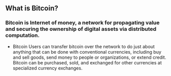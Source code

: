 ## What is Bitcoin?
### Bitcoin is Internet of money, a network for propagating value and securing the ownership of digital assets via distributed computation. 
* Bitcoin Users can transfer bitcoin over the network to do just about anything that can be done with conventional currencies, including buy and sell goods, send money to people or organizations, or extend credit. Bitcoin can be purchased, sold, and exchanged for other currencies at specialized currency exchanges.
